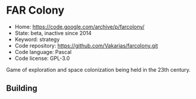 # FAR Colony

- Home: https://code.google.com/archive/p/farcolony/
- State: beta, inactive since 2014
- Keyword: strategy
- Code repository: https://github.com/Vakarias/farcolony.git
- Code language: Pascal
- Code license: GPL-3.0

Game of exploration and space colonization being held in the 23th century.

## Building
